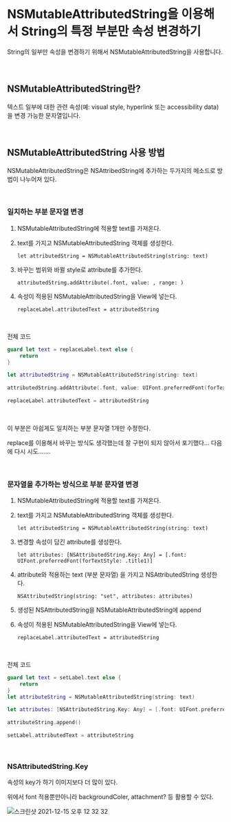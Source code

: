 # NSMutableAttributedString을 이용해서 String의 특정 부분만 속성 변경하기

String의 일부만 속성을 변경하기 위해서 NSMutableAttributedString을 사용합니다.

<br/>

## NSMutableAttributedString란?

텍스트 일부에 대한 관련 속성(예: visual style, hyperlink 또는 accessibility data)을 변경 가능한 문자열입니다.

<br/>

## NSMutableAttributedString 사용 방법

NSMutableAttributedString은 NSAttribedString에 추가하는 두가지의 메소드로 방법이 나누어져 있다.

<br/>

### 일치하는 부분 문자열 변경

1. NSMutableAttributedString에 적용할 text를 가져온다. 
2. text를 가지고 NSMutableAttributedString 객체를 생성한다.
    
    `let attributedString = NSMutableAttributedString(string: text)`
    
3. 바꾸는 범위와 바뀔 style로 attribute를 추가한다.
    
    `attributedString.addAttribute(.font, value: , range: )`
    
4. 속성이 적용된 NSMutableAttributedString을 View에 넣는다.
    
    `replaceLabel.attributedText = attributedString`

<br/>

전체 코드

```swift
guard let text = replaceLabel.text else {
    return
}
        
let attributedString = NSMutableAttributedString(string: text)
        
attributedString.addAttribute(.font, value: UIFont.preferredFont(forTextStyle: .title1, compatibleWith: UITraitCollection(legibilityWeight: .bold)),range:  (text as NSString).range(of: "NSMutableAttributedString"))
        
replaceLabel.attributedText = attributedString
```
<br/>

이 부분은 아쉽게도 일치하는 부분 문자열 1개만 수정한다.

replace를 이용해서 바꾸는 방식도 생각했는데 잘 구현이 되지 않아서 포기했다... 다음에 다시 시도.......

<br/>

### 문자열을 추가하는 방식으로 부분 문자열 변경

1. NSMutableAttributedString에 적용할 text를 가져온다. 
2. text를 가지고 NSMutableAttributedString 객체를 생성한다.
    
    `let attributedString = NSMutableAttributedString(string: text)`
    
3. 변경할 속성이 담긴 attribute를 생성한다.
    
    `let attributes: [NSAttributedString.Key: Any] = [.font: UIFont.preferredFont(forTextStyle: .title1)]`
            
    
4. attribute와 적용하는 text (부분 문자열) 을 가지고 NSAttributedString 생성한다.
    
    `NSAttributedString(string: "set", attributes: attributes)`
    
5. 생성된 NSAttributedString을 NSMutableAttributedString에 append
6. 속성이 적용된 NSMutableAttributedString을 View에 넣는다.
    
    `replaceLabel.attributedText = attributedString`
    
<br/>

전체 코드

```swift
guard let text = setLabel.text else {
    return
}
let attributeString = NSMutableAttributedString(string: text)
        
let attributes: [NSAttributedString.Key: Any] = [.font: UIFont.preferredFont(forTextStyle: .title1)]
        
attributeString.append()
        
setLabel.attributedText = attributeString
```

<br/>

### **NSAttributedString.Key**

속성의 key가 하기 이미지보다 더 많이 있다.

위에서 font 적용뿐만아니라 backgroundColer, attachment? 등 활용할 수 있다.

![스크린샷 2021-12-15 오후 12 32 32](https://user-images.githubusercontent.com/40068674/146125699-82ca6775-096a-4168-8c57-6451cb258825.png)

